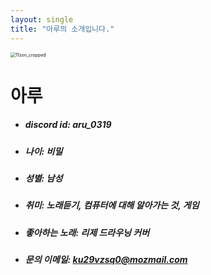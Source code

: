 ```yaml
---
layout: single
title: "아루의 소개입니다."
---
```




<img src="C:\Users\user\Downloads\11zon_cropped.png" alt="11zon_cropped" style="zoom: 50%;" />

# 아루

- ##### discord id: aru_0319

- ##### 나이: 비밀

- ##### 성별: 남성

- ##### 취미: 노래듣기, 컴퓨터에 대해 알아가는 것, 게임

- ##### 좋아하는 노래: 리제 드라우닝 커버

- ##### 문의 이메일: ku29vzsq0@mozmail.com

